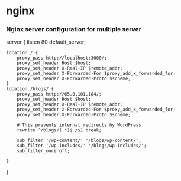 # nginx

### Nginx server configuration for multiple server

server {
    listen 80 default_server;

    location / {
        proxy_pass http://localhost:3000/;
        proxy_set_header Host $host;
        proxy_set_header X-Real-IP $remote_addr;
        proxy_set_header X-Forwarded-For $proxy_add_x_forwarded_for;
        proxy_set_header X-Forwarded-Proto $scheme;
    }
    location /blogs/ {
        proxy_pass http://65.0.101.184/;
        proxy_set_header Host $host;
        proxy_set_header X-Real-IP $remote_addr;
        proxy_set_header X-Forwarded-For $proxy_add_x_forwarded_for;
        proxy_set_header X-Forwarded-Proto $scheme;

        # This prevents internal redirects by WordPress
        rewrite ^/blogs/(.*)$ /$1 break;

        sub_filter '/wp-content/' '/blogs/wp-content/';
        sub_filter '/wp-includes/' '/blogs/wp-includes/';
        sub_filter_once off;

    }
}
